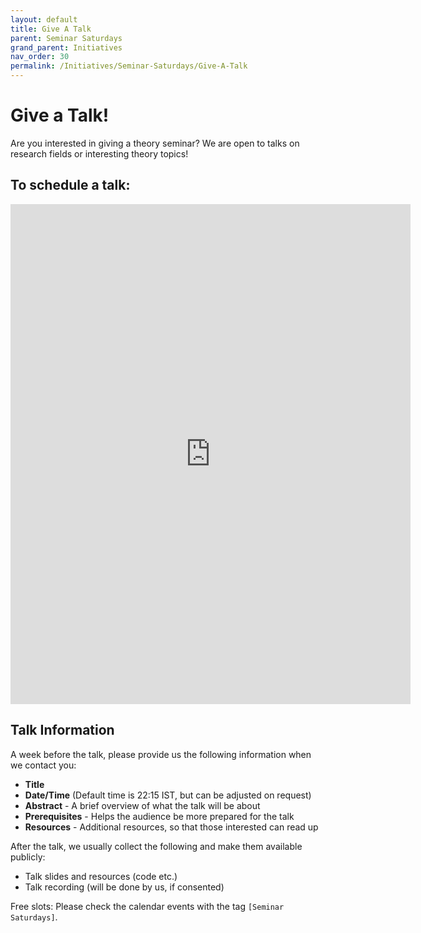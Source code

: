 ```yaml
---
layout: default
title: Give A Talk
parent: Seminar Saturdays
grand_parent: Initiatives
nav_order: 30
permalink: /Initiatives/Seminar-Saturdays/Give-A-Talk
---
```


Give a Talk!
============

Are you interested in giving a theory seminar? We are open to talks on research fields or interesting theory topics!

To schedule a talk:
-------------------

<iframe src="https://docs.google.com/forms/d/e/1FAIpQLSdXV9bmWe7Shto9iOxbuYB3D03_KIMhlFH2JS2iOaL6qNsBzg/viewform?embedded=true" width="640" height="800" frameborder="0" marginheight="0" marginwidth="0">Loading…</iframe>

Talk Information
----------------
A week before the talk, please provide us the following information when we contact you:

- **Title**
- **Date/Time** (Default time is 22:15 IST, but can be adjusted on request)
- **Abstract** - A brief overview of what the talk will be about
- **Prerequisites** - Helps the audience be more prepared for the talk
- **Resources** - Additional resources, so that those interested can read up

After the talk, we usually collect the following and make them available publicly:

- Talk slides and resources (code etc.)
- Talk recording (will be done by us, if consented)

Free slots: Please check the calendar events with the tag `[Seminar Saturdays]`.

